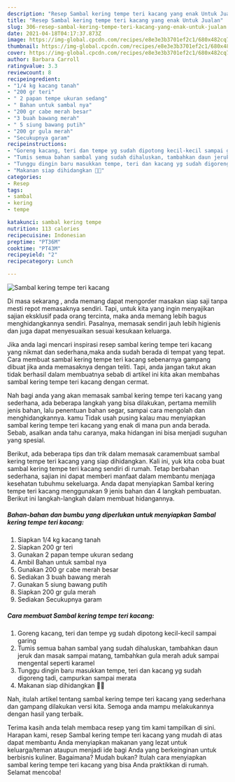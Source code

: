 ```yaml
---
description: "Resep Sambal kering tempe teri kacang yang enak Untuk Jualan"
title: "Resep Sambal kering tempe teri kacang yang enak Untuk Jualan"
slug: 306-resep-sambal-kering-tempe-teri-kacang-yang-enak-untuk-jualan
date: 2021-04-18T04:17:37.873Z
image: https://img-global.cpcdn.com/recipes/e8e3e3b3701ef2c1/680x482cq70/sambal-kering-tempe-teri-kacang-foto-resep-utama.jpg
thumbnail: https://img-global.cpcdn.com/recipes/e8e3e3b3701ef2c1/680x482cq70/sambal-kering-tempe-teri-kacang-foto-resep-utama.jpg
cover: https://img-global.cpcdn.com/recipes/e8e3e3b3701ef2c1/680x482cq70/sambal-kering-tempe-teri-kacang-foto-resep-utama.jpg
author: Barbara Carroll
ratingvalue: 3.3
reviewcount: 8
recipeingredient:
- "1/4 kg kacang tanah"
- "200 gr teri"
- " 2 papan tempe ukuran sedang"
- " Bahan untuk sambal nya"
- "200 gr cabe merah besar"
- "3 buah bawang merah"
- " 5 siung bawang putih"
- "200 gr gula merah"
- "Secukupnya garam"
recipeinstructions:
- "Goreng kacang, teri dan tempe yg sudah dipotong kecil-kecil sampai garing"
- "Tumis semua bahan sambal yang sudah dihaluskan, tambahkan daun jeruk dan masak sampai matang, tambahkan gula merah aduk sampai mengental seperti karamel"
- "Tunggu dingin baru masukkan tempe, teri dan kacang yg sudah digoreng tadi, campurkan sampai merata"
- "Makanan siap dihidangkan 🤤😉"
categories:
- Resep
tags:
- sambal
- kering
- tempe

katakunci: sambal kering tempe 
nutrition: 113 calories
recipecuisine: Indonesian
preptime: "PT36M"
cooktime: "PT43M"
recipeyield: "2"
recipecategory: Lunch

---
```



![Sambal kering tempe teri kacang](https://img-global.cpcdn.com/recipes/e8e3e3b3701ef2c1/680x482cq70/sambal-kering-tempe-teri-kacang-foto-resep-utama.jpg)

Di masa  sekarang , anda memang dapat mengorder masakan siap saji tanpa mesti repot memasaknya sendiri. Tapi, untuk kita yang ingin menyajikan sajian eksklusif pada orang tercinta, maka anda memang lebih bagus menghidangkannya sendiri. Pasalnya, memasak sendiri jauh lebih higienis dan juga dapat menyesuaikan sesuai kesukaan keluarga.

Jika anda lagi mencari inspirasi resep sambal kering tempe teri kacang yang nikmat dan sederhana,maka anda sudah berada di tempat yang tepat. Cara membuat sambal kering tempe teri kacang  sebenarnya gampang dibuat jika anda memasaknya dengan teliti. Tapi, anda jangan takut akan tidak berhasil dalam membuatnya 
sebab di artikel ini kita akan membahas sambal kering tempe teri kacang dengan cermat.  



Nah bagi anda yang akan memasak sambal kering tempe teri kacang yang sederhana, ada beberapa langkah yang bisa dilakukan, pertama memilih jenis bahan, lalu penentuan bahan segar, sampai cara mengolah dan menghidangkannya. kamu Tidak usah pusing kalau mau menyiapkan sambal kering tempe teri kacang yang enak di mana pun anda berada. Sebab, asalkan anda  tahu caranya, maka hidangan ini bisa menjadi suguhan yang spesial.

Berikut, ada beberapa tips dan trik dalam memasak caramembuat sambal kering tempe teri kacang yang siap dihidangkan. Kali ini, yuk kita coba buat sambal kering tempe teri kacang sendiri di rumah. Tetap berbahan sederhana, sajian ini dapat memberi manfaat dalam membantu menjaga kesehatan tubuhmu sekeluarga. Anda dapat menyiapkan Sambal kering tempe teri kacang menggunakan 9 jenis bahan dan 4 langkah pembuatan. Berikut ini langkah-langkah dalam membuat hidangannya.

<!--inarticleads1-->

##### Bahan-bahan dan bumbu yang diperlukan untuk menyiapkan Sambal kering tempe teri kacang:

1. Siapkan 1/4 kg kacang tanah
1. Siapkan 200 gr teri
1. Gunakan  2 papan tempe ukuran sedang
1. Ambil  Bahan untuk sambal nya
1. Gunakan 200 gr cabe merah besar
1. Sediakan 3 buah bawang merah
1. Gunakan  5 siung bawang putih
1. Siapkan 200 gr gula merah
1. Sediakan Secukupnya garam




<!--inarticleads2-->

##### Cara membuat Sambal kering tempe teri kacang:

1. Goreng kacang, teri dan tempe yg sudah dipotong kecil-kecil sampai garing
1. Tumis semua bahan sambal yang sudah dihaluskan, tambahkan daun jeruk dan masak sampai matang, tambahkan gula merah aduk sampai mengental seperti karamel
1. Tunggu dingin baru masukkan tempe, teri dan kacang yg sudah digoreng tadi, campurkan sampai merata
1. Makanan siap dihidangkan 🤤😉




Nah, itulah artikel tentang  sambal kering tempe teri kacang  yang sederhana dan gampang dilakukan versi kita. Semoga anda mampu melakukannya dengan hasil yang terbaik. 

Terima kasih anda telah membaca resep yang tim kami tampilkan di sini. Harapan kami, resep  Sambal kering tempe teri kacang yang mudah di atas dapat membantu Anda menyiapkan makanan yang lezat untuk keluarga/teman ataupun menjadi ide bagi Anda yang berkeinginan untuk berbisnis kuliner. Bagaimana? Mudah bukan? Itulah cara menyiapkan sambal kering tempe teri kacang yang bisa Anda praktikkan di rumah. Selamat mencoba!

